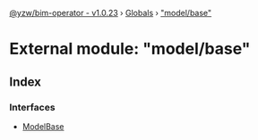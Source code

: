 [@yzw/bim-operator - v1.0.23](../README.md) › [Globals](../globals.md) › ["model/base"](_model_base_.md)

# External module: "model/base"

## Index

### Interfaces

* [ModelBase](../interfaces/_model_base_.modelbase.md)
